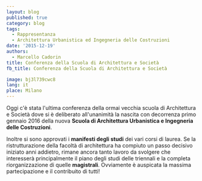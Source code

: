 ```yaml
---
layout: blog
published: true
category: blog
tags:
  - Rappresentanza
  - Architettura Urbanistica ed Ingegneria delle Costruzioni
date: '2015-12-19'
authors:
  - Marcello Cadorin
title: Conferenza della Scuola di Architettura e Società
fb_title: Conferenza della Scuola di Architettura e Società

image: bj3l739cwc8
lang: it
place: Milano
---
```


Oggi c'è stata l'ultima conferenza della ormai vecchia scuola di Architettura e Società dove si è deliberato all'unanimità la nascita con decorrenza primo gennaio 2016 della nuova **Scuola di Architettura Urbanistica e Ingegneria delle Costruzioni**.

Inoltre si sono approvati i **manifesti degli studi** dei vari corsi di laurea. Se la ristrutturazione della facoltà di architettura ha compiuto un passo decisivo iniziato anni addietro, rimane ancora tanto lavoro da svolgere che interesserà principalmente il piano degli studi delle triennali e la completa riorganizzazione di quelle **magistrali**. Ovviamente è auspicata la massima partecipazione e il contribuito di tutti!
